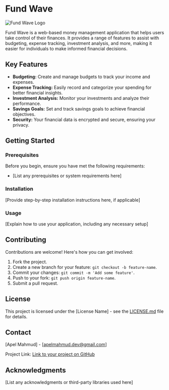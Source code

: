 # Fund Wave

![Fund Wave Logo](link_to_logo.png)

Fund Wave is a web-based money management application that helps users take control of their finances. It provides a range of features to assist with budgeting, expense tracking, investment analysis, and more, making it easier for individuals to make informed financial decisions.

## Key Features

- **Budgeting:** Create and manage budgets to track your income and expenses.
- **Expense Tracking:** Easily record and categorize your spending for better financial insights.
- **Investment Analysis:** Monitor your investments and analyze their performance.
- **Savings Goals:** Set and track savings goals to achieve financial objectives.
- **Security:** Your financial data is encrypted and secure, ensuring your privacy.

## Getting Started

### Prerequisites

Before you begin, ensure you have met the following requirements:

- [List any prerequisites or system requirements here]

### Installation

[Provide step-by-step installation instructions here, if applicable]

### Usage

[Explain how to use your application, including any necessary setup]

## Contributing

Contributions are welcome! Here's how you can get involved:

1. Fork the project.
2. Create a new branch for your feature: `git checkout -b feature-name`.
3. Commit your changes: `git commit -m 'Add some feature'`.
4. Push to your fork: `git push origin feature-name`.
5. Submit a pull request.

## License

This project is licensed under the [License Name] - see the [LICENSE.md](LICENSE.md) file for details.

## Contact

[Apel Mahmud] - [apelmahmud.dev@gmail.com]

Project Link: [Link to your project on GitHub](https://github.com/apelmahmudDev/fund-wave)

## Acknowledgments

[List any acknowledgments or third-party libraries used here]
